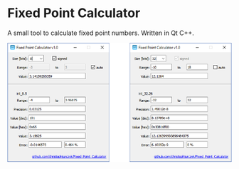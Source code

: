 # Fixed Point Calculator
A small tool to calculate fixed point numbers. Written in Qt C++.

<img src="/doc/screenshot.png" alt="pcb" width="752px"/>
